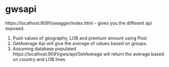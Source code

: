 # gwsapi
https://localhost:9091/swagger/index.html - gives you the different api exposed.
1. Push values of geography, LOB and premium amount using Post
2. GetAverage Api will give the average of values based on groups.
3. Assuming database populated https://localhost:9091/gws/api/GetAverage will return the average based on country and LOB lines
